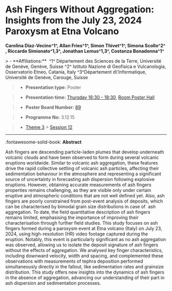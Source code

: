 # Ash Fingers Without Aggregation: Insights from the July 23, 2024 Paroxysm at Etna Volcano

**Carolina Díaz-Vecino^1^, Allan Fries^1^, Simon Thivet^1^, Simona Scollo^2^ , Riccardo Simionato^1,3^, Jonathan Lemus^1,3^, Costanza Bonadonna^1^**

<!-- more -->> - **Affiliations:**  ^1^ Département des Sciences de la Terre, Université de Genève, Genève, Suisse ^2^ Istituto Nazione di Geofisica e Vulcanologia, Osservatorio Etneo, Catania, Italy ^3^Département d\'Informatique, Université de Genève, Carouge, Suisse 

> - **Presentation type:** Poster

> - **Presentation time:** [Thursday 16:30 - 18:30](../sessions_comparison.md#__tabbed_3_6), [Room Poster Hall](../maps_venue.md#__tabbed_1_1)

> - **Poster Board Number:** [89](../map_poster_boards.md#thursday)

> - **Programme No:** 3.12.15

> - [Theme 3](../theme3.md) > [Session 12](../sessions/session-3-12.md)

--- 

:fontawesome-solid-book: **Abstract**

Ash fingers are descending particle-laden plumes that develop underneath volcanic clouds and have been observed to form during several volcanic eruptions worldwide. Similar to volcanic ash aggregation, these features drive the rapid collective settling of volcanic ash particles, affecting their sedimentation behaviour in the atmosphere and representing a significant source of uncertainty in forecasting ash dispersion following explosive eruptions. However, obtaining accurate measurements of ash fingers properties remains challenging, as they are visible only under certain eruptive and atmospheric conditions that are not well defined yet. Also, ash fingers are poorly constrained from post-event analysis of deposits, which can be characterised by bimodal grain size distributions in case of  ash aggregation. To date, the field quantitative description of ash fingers remains limited, emphasising the importance of improving their characterisation through further field studies. This study focuses on ash fingers formed during a paroxysm event at Etna volcano (Italy) on July 23, 2024, using high-resolution (HR) video footage captured during the eruption. Notably, this event is particularly significant as no ash aggregation was observed, allowing us to isolate the deposit signature of ash fingers without the effects of aggregation. We analysed key finger characteristics, including downward velocity, width and spacing, and complemented these observations with measurements of tephra deposition performed simultaneously directly in the fallout, like sedimentation rates and grainsize distribution. This study offers new insights into the dynamics of ash fingers in the absence of aggregation, advancing our understanding of their part in ash dispersion and sedimentation processes. 

